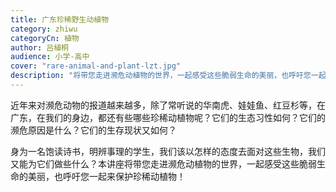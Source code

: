 ```yaml
---
title: 广东珍稀野生动植物
category: zhiwu
categoryCn: 植物
author: 吕植桐
audience: 小学-高中
cover: "rare-animal-and-plant-lzt.jpg"
description: "将带您走进濒危动植物的世界，一起感受这些脆弱生命的美丽，也呼吁您一起来保护珍稀动植物"
---
```


近年来对濒危动物的报道越来越多，除了常听说的华南虎、娃娃鱼、红豆杉等，在广东，在我们的身边，都还有些哪些珍稀动植物呢？它们的生态习性如何？它们的濒危原因是什么？它们的生存现状又如何？
<!--more-->
身为一名饱读诗书，明辨事理的学生，我们该以怎样的态度去面对这些生物，我们又能为它们做些什么？本讲座将带您走进濒危动植物的世界，一起感受这些脆弱生命的美丽，也呼吁您一起来保护珍稀动植物！